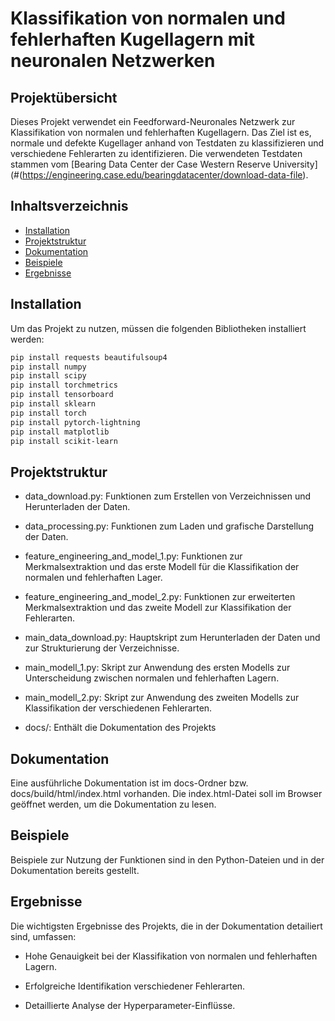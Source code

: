 # Klassifikation von normalen und fehlerhaften Kugellagern mit neuronalen Netzwerken

## Projektübersicht

Dieses Projekt verwendet ein Feedforward-Neuronales Netzwerk zur Klassifikation von normalen und fehlerhaften Kugellagern. Das Ziel ist es, normale und defekte Kugellager anhand von Testdaten zu klassifizieren und verschiedene Fehlerarten zu identifizieren.
 Die verwendeten Testdaten stammen vom [Bearing Data Center der Case Western Reserve University](#(https://engineering.case.edu/bearingdatacenter/download-data-file).

## Inhaltsverzeichnis

- [Installation](#installation)
- [Projektstruktur](#projektstruktur)
- [Dokumentation](#dokumentation)
- [Beispiele](#Beispiele)
- [Ergebnisse](#ergebnisse)

## Installation

Um das Projekt zu nutzen, müssen die folgenden Bibliotheken installiert werden:

```bash
pip install requests beautifulsoup4
pip install numpy 
pip install scipy
pip install torchmetrics
pip install tensorboard
pip install sklearn
pip install torch
pip install pytorch-lightning 
pip install matplotlib 
pip install scikit-learn
```

## Projektstruktur

- data_download.py: Funktionen zum Erstellen von Verzeichnissen und Herunterladen der Daten.

- data_processing.py: Funktionen zum Laden und grafische Darstellung der Daten.

- feature_engineering_and_model_1.py: Funktionen zur Merkmalsextraktion und das erste Modell für die Klassifikation der normalen und fehlerhaften Lager.

- feature_engineering_and_model_2.py: Funktionen zur erweiterten Merkmalsextraktion und das zweite Modell zur Klassifikation der Fehlerarten.

- main_data_download.py: Hauptskript zum Herunterladen der Daten und zur Strukturierung der Verzeichnisse.

- main_modell_1.py: Skript zur Anwendung des ersten Modells zur Unterscheidung zwischen normalen und fehlerhaften Lagern.

- main_modell_2.py: Skript zur Anwendung des zweiten Modells zur Klassifikation der verschiedenen Fehlerarten.

- docs/: Enthält die Dokumentation des Projekts

## Dokumentation

Eine ausführliche Dokumentation ist im docs-Ordner bzw. docs/build/html/index.html vorhanden. Die index.html-Datei soll im Browser geöffnet werden, um die Dokumentation zu lesen.

## Beispiele

Beispiele zur Nutzung der Funktionen sind in den Python-Dateien und in der Dokumentation bereits gestellt.

## Ergebnisse

Die wichtigsten Ergebnisse des Projekts, die in der Dokumentation detailiert sind, umfassen:

- Hohe Genauigkeit bei der Klassifikation von normalen und fehlerhaften Lagern.

- Erfolgreiche Identifikation verschiedener Fehlerarten.

- Detaillierte Analyse der Hyperparameter-Einflüsse.
